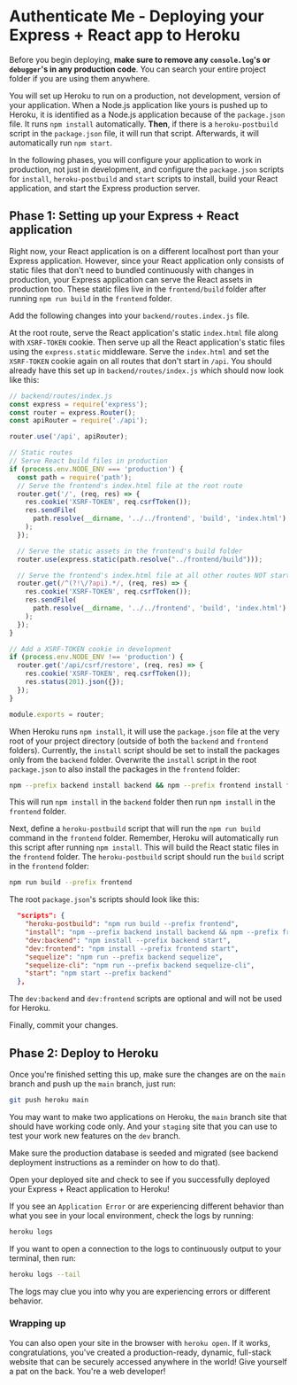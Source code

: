 # Authenticate Me - Deploying your Express + React app to Heroku

Before you begin deploying, **make sure to remove any `console.log`'s or
`debugger`'s in any production code**. You can search your entire project folder
if you are using them anywhere.

You will set up Heroku to run on a production, not development, version of your
application. When a Node.js application like yours is pushed up to Heroku, it is
identified as a Node.js application because of the `package.json` file. It runs
`npm install` automatically. **Then**, if there is a `heroku-postbuild` script
in the `package.json` file, it will run that script. Afterwards, it will
automatically run `npm start`.

In the following phases, you will configure your application to work in
production, not just in development, and configure the `package.json` scripts
for `install`, `heroku-postbuild` and `start` scripts to install, build your
React application, and start the Express production server.

## Phase 1: Setting up your Express + React application

Right now, your React application is on a different localhost port than your
Express application. However, since your React application only consists of
static files that don't need to bundled continuously with changes in production,
your Express application can serve the React assets in production too. These
static files live in the `frontend/build` folder after running `npm run build`
in the `frontend` folder.

Add the following changes into your `backend/routes.index.js` file.

At the root route, serve the React application's static `index.html` file along
with `XSRF-TOKEN` cookie. Then serve up all the React application's static
files using the `express.static` middleware. Serve the `index.html` and set the
`XSRF-TOKEN` cookie again on all routes that don't start in `/api`. You should
already have this set up in `backend/routes/index.js` which should now look
like this:

```js
// backend/routes/index.js
const express = require('express');
const router = express.Router();
const apiRouter = require('./api');

router.use('/api', apiRouter);

// Static routes
// Serve React build files in production
if (process.env.NODE_ENV === 'production') {
  const path = require('path');
  // Serve the frontend's index.html file at the root route
  router.get('/', (req, res) => {
    res.cookie('XSRF-TOKEN', req.csrfToken());
    res.sendFile(
      path.resolve(__dirname, '../../frontend', 'build', 'index.html')
    );
  });

  // Serve the static assets in the frontend's build folder
  router.use(express.static(path.resolve("../frontend/build")));

  // Serve the frontend's index.html file at all other routes NOT starting with /api
  router.get(/^(?!\/?api).*/, (req, res) => {
    res.cookie('XSRF-TOKEN', req.csrfToken());
    res.sendFile(
      path.resolve(__dirname, '../../frontend', 'build', 'index.html')
    );
  });
}

// Add a XSRF-TOKEN cookie in development
if (process.env.NODE_ENV !== 'production') {
  router.get('/api/csrf/restore', (req, res) => {
    res.cookie('XSRF-TOKEN', req.csrfToken());
    res.status(201).json({});
  });
}

module.exports = router;
```

When Heroku runs `npm install`, it will use the `package.json` file at the very
root of your project directory (outside of both the `backend` and `frontend`
folders). Currently, the `install` script should be set to install the packages
only from the `backend` folder. Overwrite the `install` script in the root
`package.json` to also install the packages in the `frontend` folder:

```bash
npm --prefix backend install backend && npm --prefix frontend install frontend
```

This will run `npm install` in the `backend` folder then run `npm install` in
the `frontend` folder.

Next, define a `heroku-postbuild` script that will run the `npm run build`
command in the `frontend` folder. Remember, Heroku will automatically run this
script after running `npm install`. This will build the React static files in
the `frontend` folder. The `heroku-postbuild` script should run the `build`
script in the `frontend` folder:

```bash
npm run build --prefix frontend
```

The root `package.json`'s scripts should look like this:

```json
  "scripts": {
    "heroku-postbuild": "npm run build --prefix frontend",
    "install": "npm --prefix backend install backend && npm --prefix frontend install frontend",
    "dev:backend": "npm install --prefix backend start",
    "dev:frontend": "npm install --prefix frontend start",
    "sequelize": "npm run --prefix backend sequelize",
    "sequelize-cli": "npm run --prefix backend sequelize-cli",
    "start": "npm start --prefix backend"
  },
```

The `dev:backend` and `dev:frontend` scripts are optional and will not be used
for Heroku.

<!-- Not using CSP in helmet anymore -->
<!-- There's just one more thing to edit. For the `build` script in the
`frontend/package.json` file, add an `INLINE_RUNTIME_CHUNK=false` environment
variable before `react-scripts build`. This is necessary because the `helmet`
backend package is a middleware you added as an extra layer of security to the
Express application in production. The `helmet` middleware adds a [Content
Security Policy] which doesn't allow unsafe-inline JavaScript scripts. React,
by default, adds their JavaScript scripts as unsafe-inline. To remove this,
you need to have an environment variable of `INLINE_RUNTIME_CHUNK` set to
`false` before running `react-scripts build`.

`frontend/package.json`'s scripts should now look like this:

```json
  "scripts": {
    "start": "react-scripts start",
    "build": "INLINE_RUNTIME_CHUNK=false react-scripts build",
    "test": "react-scripts test",
    "eject": "react-scripts eject"
  },
``` -->

Finally, commit your changes.

## Phase 2: Deploy to Heroku

Once you're finished setting this up, make sure the changes are on the `main`
branch and push up the `main` branch, just run:

```bash
git push heroku main
```

You may want to make two applications on Heroku, the `main` branch site that
should have working code only. And your `staging` site that you can use to test
your work new features on the `dev` branch.

Make sure the production database is seeded and migrated (see backend
deployment instructions as a reminder on how to do that).

Open your deployed site and check to see if you successfully deployed your
Express + React application to Heroku!

If you see an `Application Error` or are experiencing different behavior than
what you see in your local environment, check the logs by running:

```bash
heroku logs
```

If you want to open a connection to the logs to continuously output to your
terminal, then run:

```bash
heroku logs --tail
```

The logs may clue you into why you are experiencing errors or different
behavior.

### Wrapping up

You can also open your site in the browser with `heroku open`. If it works,
congratulations, you've created a production-ready, dynamic, full-stack website
that can be securely accessed anywhere in the world! Give yourself a pat on the
back. You're a web developer!

[Heroku Dashboard]: https://dashboard.heroku.com/
[Create Heroku Account]: https://signup.heroku.com/
[Heroku CLI]: https://devcenter.heroku.com/articles/heroku-command-line
[Setting Heroku Config Variables]: https://devcenter.heroku.com/articles/config-vars
[Content Security Policy]: https://developer.mozilla.org/en-US/docs/Web/HTTP/CSP